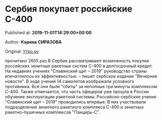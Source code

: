
# Сербия покупает российские С-400

Published at: **2019-11-01T14:29:00+00:00**

Author: **Карина СИРАЗОВА**

Original: [Утро.ру](https://utro.ru/army/2019/11/01/1422996.shtml)

прочитано 2655 раз
В Сербии рассматривают возможность покупки российских зенитных ракетных систем С-400 в долгосрочный кредит. На недавних учениях "Славянский щит – 2019" руководство страны впечатлилось их эффективностью.
– пишет сербское издание "Вечерние новости". В ходе учений 14 самолетов изображали условного противника. Все они были "сбиты" за неполные три минуты комплексом С-400. Также отмечается, что часть офицеров уже прошла в России обучение эксплуатации ракетной системы.
Российско-сербские учения "Славянский щит – 2019" проводились впервые. В них участвовали подразделения зенитного ракетного комплекса С-400 и зенитных ракетно-пушечных комплексов "Панцирь-С".
